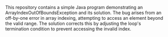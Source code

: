 This repository contains a simple Java program demonstrating an ArrayIndexOutOfBoundsException and its solution. The bug arises from an off-by-one error in array indexing, attempting to access an element beyond the valid range. The solution corrects this by adjusting the loop's termination condition to prevent accessing the invalid index.